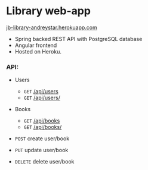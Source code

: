 # Library web-app

[jb-library-andreystar.herokuapp.com](https://jb-library-andreystar.herokuapp.com)

* Spring backed REST API with PostgreSQL database
* Angular frontend
* Hosted on Heroku.

### API:
* Users
  * `GET` [/api/users](https://jb-library-andreystar.herokuapp.com/api/users)
  * `GET` [/api/users/<user-id>](https://jb-library-andreystar.herokuapp.com/api/users/2)

* Books
    * `GET` [/api/books](https://jb-library-andreystar.herokuapp.com/api/books)
    * `GET` [/api/books/<book-id>](https://jb-library-andreystar.herokuapp.com/api/books/6)


* `POST` create user/book
* `PUT` update user/book
* `DELETE` delete user/book